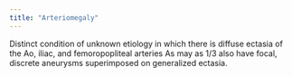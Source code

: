 ```yaml
---
title: "Arteriomegaly"
---
```

Distinct condition of unknown etiology in which there is diffuse ectasia of the Ao, iliac, and femoropopliteal arteries
As may as 1/3 also have focal, discrete aneurysms superimposed on generalized ectasia.

